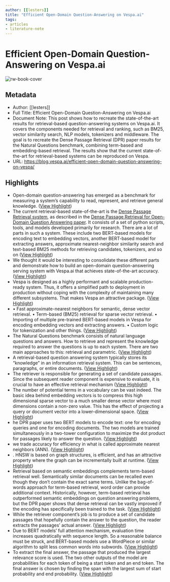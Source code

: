 ```yaml
---
author: [[lesters]]
title: "Efficient Open-Domain Question-Answering on Vespa.ai"
tags: 
- articles
- literature-note
---
```

# Efficient Open-Domain Question-Answering on Vespa.ai

![rw-book-cover](https://blog.vespa.ai/assets/2020-09-30-efficient-open-domain-question-answering-on-vespa/QA.png)

## Metadata
- Author: [[lesters]]
- Full Title: Efficient Open-Domain Question-Answering on Vespa.ai
- Document Note: This post shows how to recreate the state-of-the-art results for retrieval-based question-answering systems on Vespa.ai. It covers the components needed for retrieval and ranking, such as BM25, vector similarity search, NLP models, tokenizers and middleware. The goal is to recreate the Dense Passage Retrieval (DPR) paper results for the Natural Questions benchmark, combining term-based and embedding-based retrieval. The results show that the current state-of-the-art for retrieval-based systems can be reproduced on Vespa.
- URL: https://blog.vespa.ai/efficient-open-domain-question-answering-on-vespa/

## Highlights
- Open-domain question-answering has emerged as a benchmark for measuring a system’s capability to read, represent, and retrieve general knowledge. ([View Highlight](https://read.readwise.io/read/01gvp267cmsy34kwgadv6evh5j))
- The current retrieval-based state-of-the-art is the [Dense Passage Retrieval system](https://github.com/facebookresearch/DPR), as described in the [Dense Passage Retrieval for Open-Domain Question Answering paper](https://arxiv.org/abs/2004.04906). It consists of a set of python scripts, tools, and models developed primarily for research. There are a lot of parts in such a system. These include two BERT-based models for encoding text to embedding vectors, another BERT-based model for extracting answers, approximate nearest-neighbor similarity search and text-based BM25 methods for retrieving candidates, tokenizers, and so on ([View Highlight](https://read.readwise.io/read/01gvp27rk8s6px2d6was5b67av))
- We thought it would be interesting to consolidate these different parts and demonstrate how to build an open-domain question-answering serving system with Vespa.ai that achieves state-of-the-art accuracy. ([View Highlight](https://read.readwise.io/read/01gvp28gav3f7qq1rjw8gnnz92))
- Vespa is designed as a highly performant and scalable production-ready system. Thus, it offers a simplified path to deployment in production without coping with the complexity of maintaining many different subsystems. That makes Vespa an attractive package. ([View Highlight](https://read.readwise.io/read/01gvp290ygrrqe4gpb07r33dd6))
- • Fast approximate-nearest neighbors for semantic, dense vector retrieval.
  • Term-based (BM25) retrieval for sparse vector retrieval.
  • Importing of multiple pre-trained BERT-based models in Vespa for encoding embedding vectors and extracting answers.
  • Custom logic for tokenization and other things. ([View Highlight](https://read.readwise.io/read/01gvp299tr8w4njt20pay2kk6f))
- The Natural Questions benchmark consists of natural language questions and answers. How to retrieve and represent the knowledge required to answer the questions is up to each system. There are two main approaches to this: retrieval and parametric. ([View Highlight](https://read.readwise.io/read/01gvp2a23kvt8gykn19b9p7ahf))
- A retrieval-based question answering system typically stores its “knowledge” in an information retrieval system. This can be sentences, paragraphs, or entire documents. ([View Highlight](https://read.readwise.io/read/01gvqy2z910vjwbhvg9vebayna))
- The retriever is responsible for generating a set of candidate passages. Since the subsequent reader component is expensive to evaluate, it is crucial to have an effective retrieval mechanism ([View Highlight](https://read.readwise.io/read/01gvqy3gqgw6v7vkxfj3ny6224))
- The number of potential terms in a vocabulary can be vast indeed. The basic idea behind embedding vectors is to compress this high dimensional sparse vector to a much smaller dense vector where most dimensions contain a non-zero value. This has the effect of projecting a query or document vector into a lower-dimensional space. ([View Highlight](https://read.readwise.io/read/01gvqy4g2w29vxxr65m82k0n13))
- he DPR paper uses two BERT models to encode text: one for encoding queries and one for encoding documents. The two models are trained simultaneously in a two-tower configuration to maximize the dot product for passages likely to answer the question. ([View Highlight](https://read.readwise.io/read/01gvqy4vx490nzvggesdvskc30))
- we trade accuracy for efficiency in what is called approximate nearest neighbors (ANN). ([View Highlight](https://read.readwise.io/read/01gvqy56drdbmmh58xgarfaw8w))
- . HNSW is based on graph structures, is efficient, and has an attractive property where the graph can be incrementally built at runtime. ([View Highlight](https://read.readwise.io/read/01gvqy5np77bgkpj1rnmec5h1k))
- Retrieval based on semantic embeddings complements term-based retrieval well. Semantically similar documents can be recalled even though they don’t contain the exact same terms. Unlike the bag-of-words approach for term-based retrieval, word order can provide additional context. Historically, however, term-based retrieval has outperformed semantic embeddings on question answering problems, but the DPR paper shows that dense retrieval can be vastly improved if the encoding has specifically been trained to the task. ([View Highlight](https://read.readwise.io/read/01gvqy6q0z0229tjcsncdtyrnk))
- While the retriever component’s job is to produce a set of candidate passages that hopefully contain the answer to the question, the reader extracts the passages’ actual answer. ([View Highlight](https://read.readwise.io/read/01gvqy7jn27jdtwj9rcges8y5p))
- Due to BERT models’ full attention mechanism, evaluation time increases quadratically with sequence length. So a reasonable balance must be struck, and BERT-based models use a WordPiece or similar algorithm to split less common words into subwords. ([View Highlight](https://read.readwise.io/read/01gvqy84kx3sjjd5pqak40k8av))
- To extract the final answer, the passage that produced the largest relevance score is used. The two other outputs of the model are probabilities for each token of being a start token and an end token. The final answer is chosen by finding the span with the largest sum of start probability and end probability. ([View Highlight](https://read.readwise.io/read/01gvqybfs9kf32n8v4dnt9cffx))
